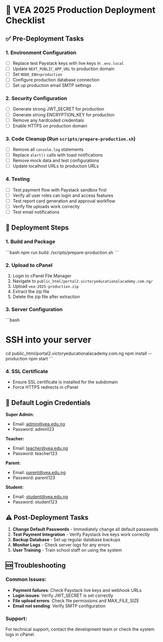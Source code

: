 # 🚀 VEA 2025 Production Deployment Checklist

## ✅ Pre-Deployment Tasks

### 1. Environment Configuration
- [ ] Replace test Paystack keys with live keys in `.env.local`
- [ ] Update `NEXT_PUBLIC_APP_URL` to production domain
- [ ] Set `NODE_ENV=production`
- [ ] Configure production database connection
- [ ] Set up production email SMTP settings

### 2. Security Configuration
- [ ] Generate strong JWT_SECRET for production
- [ ] Generate strong ENCRYPTION_KEY for production
- [ ] Remove any hardcoded credentials
- [ ] Enable HTTPS on production domain

### 3. Code Cleanup (Run `scripts/prepare-production.sh`)
- [ ] Remove all `console.log` statements
- [ ] Replace `alert()` calls with toast notifications
- [ ] Remove mock data and test configurations
- [ ] Update localhost URLs to production URLs

### 4. Testing
- [ ] Test payment flow with Paystack sandbox first
- [ ] Verify all user roles can login and access features
- [ ] Test report card generation and approval workflow
- [ ] Verify file uploads work correctly
- [ ] Test email notifications

## 🔧 Deployment Steps

### 1. Build and Package
\`\`\`bash
npm run build
./scripts/prepare-production.sh
\`\`\`

### 2. Upload to cPanel
1. Login to cPanel File Manager
2. Navigate to `public_html/portal2.victoryeducationalacademy.com.ng/`
3. Upload `vea-2025-production.zip`
4. Extract the zip file
5. Delete the zip file after extraction

### 3. Server Configuration
\`\`\`bash
# SSH into your server
cd public_html/portal2.victoryeducationalacademy.com.ng
npm install --production
npm start
\`\`\`

### 4. SSL Certificate
- Ensure SSL certificate is installed for the subdomain
- Force HTTPS redirects in cPanel

## 🔑 Default Login Credentials

**Super Admin:**
- Email: admin@vea.edu.ng
- Password: admin123

**Teacher:**
- Email: teacher@vea.edu.ng  
- Password: teacher123

**Parent:**
- Email: parent@vea.edu.ng
- Password: parent123

**Student:**
- Email: student@vea.edu.ng
- Password: student123

## ⚠️ Post-Deployment Tasks

1. **Change Default Passwords** - Immediately change all default passwords
2. **Test Payment Integration** - Verify Paystack live keys work correctly
3. **Backup Database** - Set up regular database backups
4. **Monitor Logs** - Check server logs for any errors
5. **User Training** - Train school staff on using the system

## 🆘 Troubleshooting

### Common Issues:
- **Payment failures**: Check Paystack live keys and webhook URLs
- **Login issues**: Verify JWT_SECRET is set correctly
- **File upload errors**: Check file permissions and MAX_FILE_SIZE
- **Email not sending**: Verify SMTP configuration

### Support:
For technical support, contact the development team or check the system logs in cPanel.
